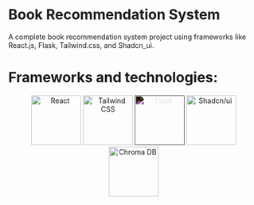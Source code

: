 # Book Recommendation System

A complete book recommendation system project using frameworks like React.js, Flask, Tailwind.css, and Shadcn_ui.

# Frameworks and technologies:
<div align="center">
  <img src="https://upload.wikimedia.org/wikipedia/commons/a/a7/React-icon.svg" alt="React" width="100" height="100">
  <img src="https://upload.wikimedia.org/wikipedia/commons/d/d5/Tailwind_CSS_Logo.svg" alt="Tailwind CSS" width="100" height="100">
 <img src="https://upload.wikimedia.org/wikipedia/commons/3/3c/Flask_logo.svg" alt="Flask" width="100" height="100" style="filter: invert(100%)">
  <img src="https://github.com/user-attachments/assets/236b2496-18c9-466c-8765-2f5cdaee3634" alt="Shadcn/ui" width="100" height="100">
  <img src="https://avatars.githubusercontent.com/u/108348105?s=400&v=4" alt="Chroma DB" width="100" height="100">
</div>
